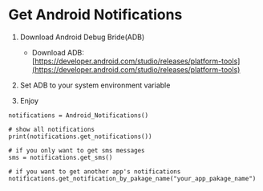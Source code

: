 # Get Android Notifications

1. Download Android Debug Bride(ADB)
    - Download ADB: [https://developer.android.com/studio/releases/platform-tools](https://developer.android.com/studio/releases/platform-tools)

2. Set ADB to your system environment variable

3. Enjoy
```
notifications = Android_Notifications()

# show all notifications
print(notifications.get_notifications())

# if you only want to get sms messages
sms = notifications.get_sms()

# if you want to get another app's notifications
notifications.get_notification_by_pakage_name("your_app_pakage_name")
```